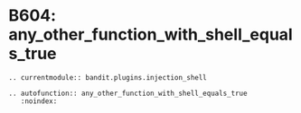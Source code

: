 # B604: any_other_function_with_shell_equals_true

```{eval-rst}
.. currentmodule:: bandit.plugins.injection_shell
```

```{eval-rst}
.. autofunction:: any_other_function_with_shell_equals_true
   :noindex:
```
